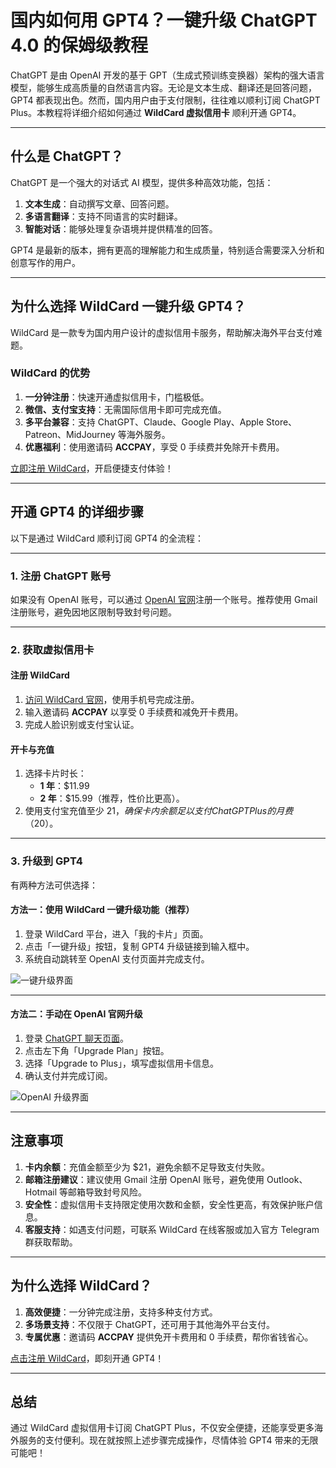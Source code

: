# 国内如何用 GPT4？一键升级 ChatGPT 4.0 的保姆级教程

ChatGPT 是由 OpenAI 开发的基于 GPT（生成式预训练变换器）架构的强大语言模型，能够生成高质量的自然语言内容。无论是文本生成、翻译还是回答问题，GPT4 都表现出色。然而，国内用户由于支付限制，往往难以顺利订阅 ChatGPT Plus。本教程将详细介绍如何通过 **WildCard 虚拟信用卡** 顺利开通 GPT4。

---

## 什么是 ChatGPT？

ChatGPT 是一个强大的对话式 AI 模型，提供多种高效功能，包括：

1. **文本生成**：自动撰写文章、回答问题。
2. **多语言翻译**：支持不同语言的实时翻译。
3. **智能对话**：能够处理复杂语境并提供精准的回答。

GPT4 是最新的版本，拥有更高的理解能力和生成质量，特别适合需要深入分析和创意写作的用户。

---

## 为什么选择 WildCard 一键升级 GPT4？

WildCard 是一款专为国内用户设计的虚拟信用卡服务，帮助解决海外平台支付难题。

### WildCard 的优势

1. **一分钟注册**：快速开通虚拟信用卡，门槛极低。
2. **微信、支付宝支持**：无需国际信用卡即可完成充值。
3. **多平台兼容**：支持 ChatGPT、Claude、Google Play、Apple Store、Patreon、MidJourney 等海外服务。
4. **优惠福利**：使用邀请码 **ACCPAY**，享受 0 手续费并免除开卡费用。

[立即注册 WildCard](https://bit.ly/bewildcard)，开启便捷支付体验！

---

## 开通 GPT4 的详细步骤

以下是通过 WildCard 顺利订阅 GPT4 的全流程：

---

### 1. 注册 ChatGPT 账号

如果没有 OpenAI 账号，可以通过 [OpenAI 官网](https://chat.openai.com/)注册一个账号。推荐使用 Gmail 注册账号，避免因地区限制导致封号问题。

---

### 2. 获取虚拟信用卡

#### 注册 WildCard

1. [访问 WildCard 官网](https://bit.ly/bewildcard)，使用手机号完成注册。
2. 输入邀请码 **ACCPAY** 以享受 0 手续费和减免开卡费用。
3. 完成人脸识别或支付宝认证。

#### 开卡与充值

1. 选择卡片时长：
   - **1 年**：$11.99
   - **2 年**：$15.99（推荐，性价比更高）。
2. 使用支付宝充值至少 $21，确保卡内余额足以支付 ChatGPT Plus 的月费（$20）。

---

### 3. 升级到 GPT4

有两种方法可供选择：

#### 方法一：使用 WildCard 一键升级功能（推荐）

1. 登录 WildCard 平台，进入「我的卡片」页面。
2. 点击「一键升级」按钮，复制 GPT4 升级链接到输入框中。
3. 系统自动跳转至 OpenAI 支付页面并完成支付。

![一键升级界面](https://blogsorachatgpt.oss-cn-shanghai.aliyuncs.com/gpt4g1.png)

---

#### 方法二：手动在 OpenAI 官网升级

1. 登录 [ChatGPT 聊天页面](https://chat.openai.com/)。
2. 点击左下角「Upgrade Plan」按钮。
3. 选择「Upgrade to Plus」，填写虚拟信用卡信息。
4. 确认支付并完成订阅。

![OpenAI 升级界面](https://blogsorachatgpt.oss-cn-shanghai.aliyuncs.com/gpt4g2.png)

---

## 注意事项

1. **卡内余额**：充值金额至少为 $21，避免余额不足导致支付失败。
2. **邮箱注册建议**：建议使用 Gmail 注册 OpenAI 账号，避免使用 Outlook、Hotmail 等邮箱导致封号风险。
3. **安全性**：虚拟信用卡支持限定使用次数和金额，安全性更高，有效保护账户信息。
4. **客服支持**：如遇支付问题，可联系 WildCard 在线客服或加入官方 Telegram 群获取帮助。

---

## 为什么选择 WildCard？

1. **高效便捷**：一分钟完成注册，支持多种支付方式。
2. **多场景支持**：不仅限于 ChatGPT，还可用于其他海外平台支付。
3. **专属优惠**：邀请码 **ACCPAY** 提供免开卡费用和 0 手续费，帮你省钱省心。

[点击注册 WildCard](https://bit.ly/bewildcard)，即刻开通 GPT4！

---

## 总结

通过 WildCard 虚拟信用卡订阅 ChatGPT Plus，不仅安全便捷，还能享受更多海外服务的支付便利。现在就按照上述步骤完成操作，尽情体验 GPT4 带来的无限可能吧！
